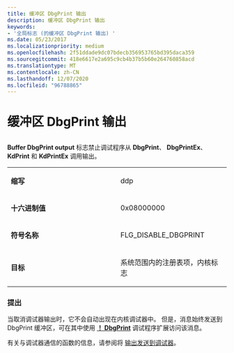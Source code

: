 ```yaml
---
title: 缓冲区 DbgPrint 输出
description: 缓冲区 DbgPrint 输出
keywords:
- '全局标志 (的缓冲区 DbgPrint 输出) '
ms.date: 05/23/2017
ms.localizationpriority: medium
ms.openlocfilehash: 2f51ddade9dc07bdecb356953765bd395daca359
ms.sourcegitcommit: 418e6617e2a695c9cb4b37b5b60e264760858acd
ms.translationtype: MT
ms.contentlocale: zh-CN
ms.lasthandoff: 12/07/2020
ms.locfileid: "96788865"
---
```

# <a name="buffer-dbgprint-output"></a>缓冲区 DbgPrint 输出


## <span id="ddk_buffer_dbgprint_output_dtools"></span><span id="DDK_BUFFER_DBGPRINT_OUTPUT_DTOOLS"></span>


**Buffer DbgPrint output** 标志禁止调试程序从 **DbgPrint**、 **DbgPrintEx**、 **KdPrint** 和 **KdPrintEx** 调用输出。

<table>
<colgroup>
<col width="50%" />
<col width="50%" />
</colgroup>
<tbody>
<tr class="odd">
<td align="left"><p><strong>缩写</strong></p></td>
<td align="left"><p>ddp</p></td>
</tr>
<tr class="even">
<td align="left"><p><strong>十六进制值</strong></p></td>
<td align="left"><p>0x08000000</p></td>
</tr>
<tr class="odd">
<td align="left"><p><strong>符号名称</strong></p></td>
<td align="left"><p>FLG_DISABLE_DBGPRINT</p></td>
</tr>
<tr class="even">
<td align="left"><p><strong>目标</strong></p></td>
<td align="left"><p>系统范围内的注册表项，内核标志</p></td>
</tr>
</tbody>
</table>

 

### <a name="span-idcommentsspanspan-idcommentsspancomments"></a><span id="comments"></span><span id="COMMENTS"></span>提出

当取消调试器输出时，它不会自动出现在内核调试器中。 但是，消息始终发送到 DbgPrint 缓冲区，可在其中使用 [**！ DbgPrint**](-dbgprint.md) 调试程序扩展访问该消息。

有关与调试器通信的函数的信息，请参阅将 [输出发送到调试器](sending-output-to-the-debugger.md)。

 

 





